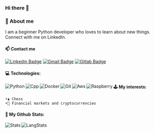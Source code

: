 ### Hi there 👋

### 👨 About me
I am a beginner Python developer who loves to learn about new things. Connect with me on LinkedIn.


#### 📫 Contact me 
[![Linkedin Badge](https://img.shields.io/badge/LinkedIn-0077B5?style=for-the-badge&logo=linkedin&logoColor=white)](https://www.linkedin.com/in/piotr-bednarek-08306618b/)
[![Gmail Badge](https://img.shields.io/badge/Gmail-D14836?style=for-the-badge&logo=gmail&logoColor=white)](mailto:piotrbednarek99@gmail.com)
[![Gitlab Badge](https://img.shields.io/badge/GitLab-330F63?style=for-the-badge&logo=gitlab&logoColor=white)](https://gitlab.com/LuQ232)


#### 💻 Technologies:
<img align="left" alt="Python"     src="https://img.shields.io/badge/Python-3776AB?style=for-the-badge&logo=python&logoColor=white" />
<img align="left" alt="Cpp"        src="https://img.shields.io/badge/C%2B%2B-00599C?style=for-the-badge&logo=c%2B%2B&logoColor=white" />
<img align="left" alt="Docker"     src="https://img.shields.io/badge/Docker-2CA5E0?style=for-the-badge&logo=docker&logoColor=white" />
<img align="left" alt="Git"        src="https://img.shields.io/badge/Git-F05032?style=for-the-badge&logo=git&logoColor=white" />
<img align="left" alt="Aws"        src="https://img.shields.io/badge/Amazon_AWS-232F3E?style=for-the-badge&logo=amazon-aws&logoColor=white" />
<img align="left" alt="Raspberry"  src="https://img.shields.io/badge/RASPBERRY%20PI-C51A4A.svg?&style=for-the-badge&logo=raspberry%20pi&logoColor=white" />  


#### 🕹 My interests:   
    •♟︎ Chess  
    •💸 Financial markets and cryptocurrencies

#### 🤖 My Github Stats:
<img align="left" alt="Stats"     src="https://github-readme-stats.vercel.app/api?username=LuQ232&show_icons=true&theme=algolia&line_height=27" />
<img align="left" alt="LangStats"     src="https://github-readme-stats.vercel.app/api/top-langs/?username=LuQ232&layout=demo&theme=algolia&hide=makefile,cmake" />


